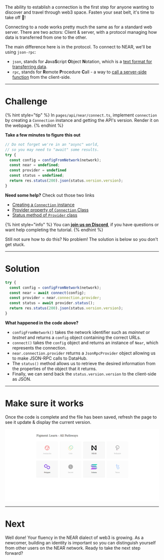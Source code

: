 The ability to establish a connection is the first step for anyone wanting to discover and travel through web3 space. Fasten your seat belt, it's time to take off 🚀!

Connecting to a node works pretty much the same as for a standard web server. There are two actors: Client & server, with a protocol managing how data is transferred from one to the other.

The main difference here is in the protocol. To connect to NEAR, we'll be using `json-rpc`: 
* `json`, stands for **J**ava**S**cript **O**bject **N**otation, which is a [text format for transferring data](https://www.w3schools.com/js/js_json_intro.asp).
* `rpc`, stands for **R**emote **P**rocedure **C**all - a way to [call a server-side function](https://en.wikipedia.org/wiki/Remote_procedure_call) from the client-side.

------------------------

# Challenge

{% hint style="tip" %}
In `pages/api/near/connect.ts`, implement `connection` by creating a `Connection` instance and getting the API's version. Render it on the webpage.
{% endhint %}

**Take a few minutes to figure this out**

```typescript
// Do not forget we're in an "async" world,
// so you may need to "await" some results.
try {
  const config = configFromNetwork(network);
  const near = undefined;
  const provider = undefined
  const status = undefined;
  return res.status(200).json(status.version.version);
}
```

**Need some help?** Check out those two links
* [Creating a `Connection` instance](https://near.github.io/near-api-js/modules/connect.html)  
* [Provider property of `Connection` Class](https://near.github.io/near-api-js/classes/connection.connection-1.html#provider)
* [Status method of `Provider` class](https://near.github.io/near-api-js/classes/providers_json_rpc_provider.jsonrpcprovider.html#status)

{% hint style="info" %}
You can [**join us on Discord**](https://discord.gg/fszyM7K), if you have questions or want help completing the tutorial.
{% endhint %}

Still not sure how to do this? No problem! The solution is below so you don't get stuck.

------------------------

# Solution

```typescript
try {
  const config = configFromNetwork(network);
  const near = await connect(config);
  const provider = near.connection.provider;
  const status = await provider.status();
  return res.status(200).json(status.version.version);
}
```

**What happened in the code above?**
* `configFromNetwork()` takes the network identifier such as *mainnet* or *testnet* and returns a `config` object containing the correct URLs.
* `connect()` takes the `config` object and returns an instance of `Near`, which represents the connection.
* `near.connection.provider` returns a `JsonRpcProvider` object allowing us to make JSON-RPC calls to DataHub.
* The `status()` method allows us to retrieve the desired information from the properties of the object that it returns.
* Finally, we can send back the `status.version.version` to the client-side as JSON.

------------------------

# Make sure it works

Once the code is complete and the file has been saved, refresh the page to see it update & display the current version.

![](../../../.gitbook/assets/pathways/near/near-connect-v2.gif)

-----------------------------

# Next

Well done! Your fluency in the NEAR dialect of web3 is growing. As a newcomer, building an identity is important so you can distinguish yourself from other users on the NEAR network. Ready to take the next step forward?
